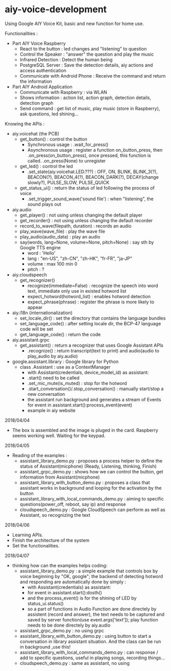 # aiy-voice-development
Using Google AIY Voice Kit, basic and new function for home use.

Functionalities : 
- Part AIY Voice Raspberry
  * React to the button : led changes and "listening" to question
  * Control the Speaker : "answer" the question and play the music
  * Infrared Detection : Detect the human being
  * PostgreSQL Server : Save the detection details, aiy actions and access authentication
  * Communicate with Android Phone : Receive the command and return the information
- Part AIY Android Application
  * Communicate with Raspberry : via WLAN
  * Shows information : action list, action graph, detection details, detection graph
  * Send command : get list of music, play music (store in Raspberry), ask questions, led shining...

Knowing the APIs : 
- aiy.voicehat (the PCB)
  * get_button() : control the button
    * Synchronous usage : .wait_for_press()
    * Asynchronous usage : register a function on_button_press, then .on_press(on_button_press), once pressed, this function is       called. .on_press(None) to unregister
  * get_led() : control the led
    * .set_state(aiy.voicehat.LED.???) : OFF, ON, BLINK, BLINK_3(?), BEACON(?), BEACON_4(?), BEACON_DARK(?), DECAY(change slowly?), PULSE_SLOW, PULSE_QUICK
  * get_status_ui() : return the status of led following the process of voice
    * .set_trigger_sound_wave('sound file') : when "listening", the sound plays out
- aiy.audio
  * get_player() : not using unless changing the default player
  * get_recorder() : not using unless changing the default recorder
  * record_to_wave(filepath, duration) : records an audio
  * play_wave(wave_file) : play the wave file
  * play_audio(audio_data) : play an audio
  * say(words, lang=None, volume=None, pitch=None) : say sth by Google TTS engine
    * word : 'Hello'
    * lang : "en-US", "zh-CN", "zh-HK", "fr-FR", "ja-JP"
    * volume : max 100 min 0
    * pitch : ?
- aiy.cloudspeech
  * get_recognizer()
    * recognize(immediate=False) : recognize the speech into word text, immediate only use in existed hotword list
    * expect_hotword(hotword_list) : enables hotword detection
    * expect_phrase(phrase) : register the phrase is more likely to appear
- aiy.i18n (internationalization)
  * set_locale_dir() : set the directory that contains the language bundles
  * set_language_code() : after setting locale dir, the BCP-47 language code will be set
  * get_language_code() : return the code
- aiy.assistant.grpc
  * get_assistant() : return a recognizer that uses Google Assistant APIs
    * .recognize() : return transcript(text to print) and audio(audio to play_audio by aiy.audio)
- google.assistant.library : Google library for Python
  * class .Assistant : use as a ContextManager
    * with Assistant(credentials, device_model_id) as assistant:
    * .start() need to be called
    * .set_mic_mute(is_muted) : stop for the hotword
    * .start_conversation()/.stop_conversation() : manually start/stop a new conversation
    * the assistant run background and generates a stream of Events
      for event in assistant.start():process_event(event)
    * example in aiy website
  

2018/04/04
- The box is assembled and the image is pluged in the card. Raspberry seems working well. Waiting for the keypad.

2018/04/05
- Reading of the examples : 
  * assistant_library_demo.py : proposes a process helper to define the status of Assistant(micphone) (Ready, Listening, thinking, Finish)
  * assistant_grpc_demo.py : shows how we can control the button, get information from Assistant(micphone)
  * assistant_library_with_button_demo.py : proposes a class that assistant works in background and looping for the activation by the button
  * assistant_library_with_local_commands_demo.py : aiming to specific questions(power_off, reboot, say ip) and response
  * cloudspeech_demo.py : Google CloudSpeech can perform as well as Assistant, so recognizing the text

2018/04/06
- Learning APIs.
- Finish the architecture of the system
- Set the functionalities.

2018/04/07
- thinking how can the examples helps coding:
  * assistant_library_demo.py : a simple example that controls box by voice beginning by "OK, google"; the backend of detecting hotword and responding are automatically done by simply : 
    *    with Assistant(credentials) as assistant:
    *    for event in assistant.start():dosth()
    * and the process_event() is for the shining of LED by status_ui.status()
    * so a part of functions in Audio Function are done directely by assistent (record and answer), the text needs to be captured and saved by server function(use event.args['text']); play function needs to be done directely by aiy.audio
  * assistant_grpc_demo.py : no using grpc
  * assistant_library_with_button_demo.py : using button to start a conversation in library assistant situation. And the class can be run in background ,use this!
  * assistant_library_with_local_commands_demo.py : can response / add to specific questions, useful in playing songs, recording things...
  * cloudspeech_demo.py : same as assistant, no using